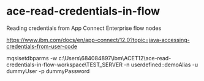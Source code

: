 # ace-read-credentials-in-flow
Reading credentials from App Connect Enterprise flow nodes


https://www.ibm.com/docs/en/app-connect/12.0?topic=java-accessing-credentials-from-user-code

mqsisetdbparms -w c:\Users\684084897\ibm\ACET12\ace-read-credentials-in-flow-workspace\TEST_SERVER -n userdefined::demoAlias -u dummyUser -p dummyPassword

